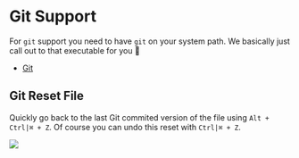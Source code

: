 # Git Support

For `git` support you need to have `git` on your system path. We basically just call out to that executable for you 🌹

* [Git](#git-reset-file)

## Git Reset File

Quickly go back to the last Git commited version of the file using `Alt + Ctrl|⌘ + Z`. Of course you can undo this reset with `Ctrl|⌘ + Z`.

![](https://raw.githubusercontent.com/alm-tools/alm-tools.github.io/master/screens/gitResetFile.gif)
